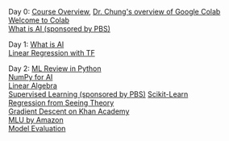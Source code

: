 Day 0: [Course Overview](TBD), [Dr. Chung's overview of Google Colab](https://youtu.be/p7VdFVm8TJg)  
[Welcome to Colab](https://colab.research.google.com/drive/https:/colab.research.google.com/drive/1LfDI7cDOmnbsYAfwqu9l4h3FQSG8dJrz)  
[What is AI (sponsored by PBS)](https://www.youtube.com/watch?v=a0_lo_GDcFw&list=PL8dPuuaLjXtO65LeD2p4_Sb5XQ51par_b&index=2&t=1s)  

Day 1: [What is AI](TBD)  
[Linear Regression with TF](https://colab.research.google.com/github/google/eng-edu/blob/main/ml/cc/exercises/linear_regression_with_a_real_dataset.ipynb?utm_source=mlcc&utm_campaign=colab-external&utm_medium=referral&utm_content=linear_regression_real_tf2-colab&hl=en)    

Day 2: [ML Review in Python](TBD)  
[NumPy for AI](https://colab.research.google.com/github/deepmind/educational/blob/master/colabs/summer_schools/intro_to_python_numpy_for_deep_learning.ipynb)  
[Linear Algebra](https://www.tensorflow.org/resources/learn-ml)  
[Supervised Learning (sponsored by PBS)](https://www.youtube.com/watch?v=4qVRBYAdLAo&list=PL8dPuuaLjXtO65LeD2p4_Sb5XQ51par_b&index=3)
[Scikit-Learn](https://scikit-learn.org/stable/)  
[Regression from Seeing Theory](https://seeing-theory.brown.edu/#secondPage/chapter6)  
[Gradient Descent on Khan Academy](https://www.khanacademy.org/math/multivariable-calculus/applications-of-multivariable-derivatives/optimizing-multivariable-functions/a/what-is-gradient-descent)  
[MLU by Amazon](https://mlu-explain.github.io/)  
[Model Evaluation](https://www.tensorflow.org/tutorials/keras/overfit_and_underfit)  
